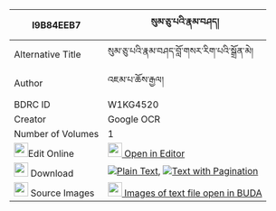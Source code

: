 |I9B84EEB7|སུམ་ཅུ་པའི་རྣམ་བཤད། 
| --- | --- 
|Alternative Title |སུམ་ཅུ་པའི་རྣམ་བཤད་བློ་གསར་རིག་པའི་སྒྲོན་མེ།
|Author| འཇམ་པ་ཆོས་རྒྱལ།
|BDRC ID | W1KG4520
|Creator | Google OCR
|Number of Volumes| 1
|<img width="25" src="https://img.icons8.com/color/25/000000/edit-property.png">Edit Online| [<img width="25" src="https://avatars.githubusercontent.com/u/45091458?s=200&v=4"> Open in Editor](http://editor.openpecha.org/I9B84EEB7)
|<img width="25" src="https://img.icons8.com/fluent/48/000000/download-2.png"/>  Download | [![](https://img.icons8.com/color/20/000000/txt.png)Plain Text](https://github.com/Openpecha/I9B84EEB7/releases/download/v1/sumchupa_i_namshe_plain_I9B84EEB7.zip), [![](https://img.icons8.com/color/20/000000/txt.png)Text with Pagination](https://github.com/Openpecha/I9B84EEB7/releases/download/v1/sumchupa_i_namshe_pages_I9B84EEB7.zip)
|<img width="25" src="https://img.icons8.com/plasticine/100/000000/pictures-folder.png"/>  Source Images | [<img width="25" src="https://library.bdrc.io/icons/BUDA-small.svg"> Images of text file open in BUDA](https://library.bdrc.io/show/bdr:W1KG4520)
